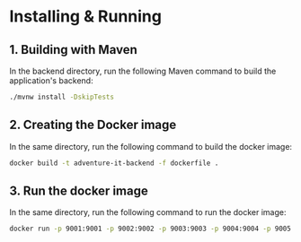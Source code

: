 # Installing & Running

## 1. Building with Maven

In the backend directory, run the following Maven command to build the application's backend:

```bash
./mvnw install -DskipTests
```

## 2. Creating the Docker image

In the same directory, run the following command to build the docker image:

```bash
docker build -t adventure-it-backend -f dockerfile .
```

## 3. Run the docker image

In the same directory, run the following command to run the docker image:

```bash
docker run -p 9001:9001 -p 9002:9002 -p 9003:9003 -p 9004:9004 -p 9005:9005 -p 9006:9006 -p 9007:9007 -p 9009:9009 -p 9010:9010 -p 9012:9012 -p 9999:9999 -p 8761:8761 adventure-it-backend:latest
```
